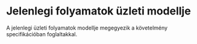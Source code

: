 # Jelenlegi folyamatok üzleti modellje

A jelenlegi üzleti folyamatok modellje megegyezik a követelmény specifikációban
foglaltakkal.